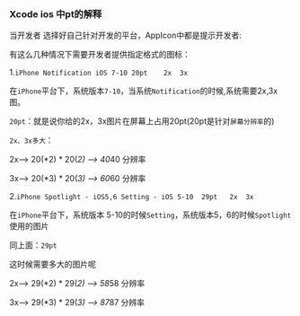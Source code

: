 ### Xcode ios 中pt的解释
当开发者 选择好自己针对开发的平台，AppIcon中都是提示开发者:

有这么几种情况下需要开发者提供指定格式的图标：

1.`iPhone Notification iOS 7-10 20pt	2x	3x`

在`iPhone`平台下，系统版本`7-10`，当系统`Notification`的时候,系统需要2x,3x图。

`20pt`：就是说你给的2x，3x图片在屏幕上占用20pt(20pt是针对`屏幕分辨率`的)

`2x、3x多大`：

2x--> 20(*2) * 20(*2) --> 40*40 分辨率

3x--> 20(*3) * 20(*3) --> 60*60 分辨率

2.`iPhone Spotlight - iOS5,6 Setting - iOS 5-10  29pt	2x  3x`

在`iPhone`平台下，系统版本 5-10的时候`Setting`，系统版本5，6的时候`Spotlight`使用的图片

同上面：`29pt`

这时候需要多大的图片呢

2x--> 29(*2) * 29(*2) --> 58*58 分辨率

3x--> 29(*3) * 29(*3) --> 87*87 分辨率
